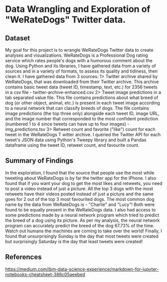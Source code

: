 # Data Wrangling and Exploration of "WeRateDogs" Twitter data.

## Dataset
My goal for this project is to wrangle WeRateDogs Twitter data to create
analyses and visualizations. WeRateDogs is a Professional Dog rating service
which rates people's dogs with a humorous comment about the dog. Using Python
and its libraries, I have gathered data from a variety of sources and in a
variety of formats, to assess its quality and tidiness, then clean it.
I have gathered data from 3 sources:
1> Twitter archive shared by WeRateDogs, that was downloaded from their Twitter
archive. This archive contains basic tweet data (tweet ID, timestamp, text, etc.)
for 2356 tweets in a csv file - twitter-archive-enhanced.csv
2> Tweet image predictions in a tab separated value file. This file contains
predictions about what breed of dog (or other object, animal, etc.) is present
in each tweet image according to a neural network that can classify breeds of
dogs. The file contains image predictions (the top three only) alongside each
tweet ID, image URL, and the image number that corresponded to the most
confident prediction (numbered 1 to 4 since tweets can have up to four images) -
img_predictions.tsv
3> Retweet count and favorite ("like") count for each tweet in the WeRateDogs T
witter archive. I queried the Twitter API for each tweet's JSON data using
Python's Tweepy library and built a Pandas dataframe using the tweet ID,
retweet count, and favourite count.

## Summary of Findings

In the exploration, I found that the source that people use the most while
tweeting about WeRateDogs is by far the twitter app for the iPhone.
I also found that if you want your dog to get the most likes and retweets, you
need to post a video instead of just a picture. All the top 3 dogs with the most
retweets have their videos posted instead of just a picture and the same goes for
2 out of the top 3 most favourited dogs.
The most common dog name by the data from WeRateDogs is - "Charlie" and "Lucy"!
Both were found to be equally present in the WeRateDogs data.
I also had access to some predictions made by a neural network program which
tried to predict the breed of a dog using its picture. As per my analysis,
the neural network program can accurately predict the breed of the dog 67.73%
of the time. Watch out humans the machines are coming to take over the world!
Finally, I found that unsurprisingly Sunday is the day that most tweets were
created but surprisingly Saturday is the day that least tweets were created!


## References
https://medium.com/ibm-data-science-experience/markdown-for-jupyter-notebooks-cheatsheet-386c05aeebed
